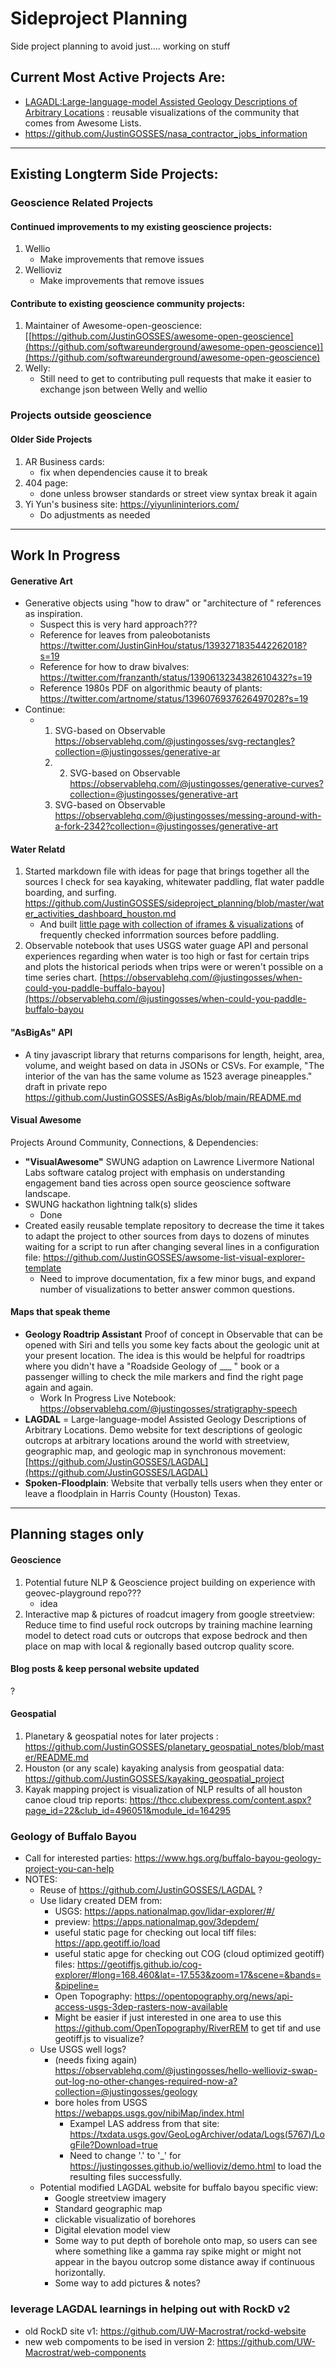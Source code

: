 # Sideproject Planning
Side project planning to avoid just.... working on stuff

## Current Most Active Projects Are:
- [LAGADL:Large-language-model Assisted Geology Descriptions of Arbitrary Locations](https://github.com/JustinGOSSES/LAGDAL) : reusable visualizations of the community that comes from Awesome Lists.
- https://github.com/JustinGOSSES/nasa_contractor_jobs_information 

---------------------------------
## Existing Longterm Side Projects:
### Geoscience Related Projects
#### Continued improvements to my existing geoscience projects:
1. Wellio
    - Make improvements that remove issues
2. Wellioviz
    - Make improvements that remove issues
 
#### Contribute to existing geoscience community projects:
1. Maintainer of Awesome-open-geoscience: [[https://github.com/JustinGOSSES/awesome-open-geoscience](https://github.com/softwareunderground/awesome-open-geoscience)](https://github.com/softwareunderground/awesome-open-geoscience)
2. Welly:
    - Still need to get to contributing pull requests that make it easier to exchange json between Welly and wellio

### Projects outside geoscience
#### Older Side Projects
1. AR Business cards:
    - fix when dependencies cause it to break
2. 404 page: 
    - done unless browser standards or street view syntax break it again
3. Yi Yun's business site: https://yiyunlininteriors.com/
    - Do adjustments as needed

---------------------------------
## Work In Progress

#### Generative Art 
- Generative objects using "how to draw" or "architecture of " references as inspiration. 
  - Suspect this is very hard approach???
  - Reference for leaves from paleobotanists https://twitter.com/JustinGinHou/status/1393271835442262018?s=19
  - Reference for how to draw bivalves: https://twitter.com/franzanth/status/1390613234382610432?s=19
  - Reference 1980s PDF on algorithmic beauty of plants: https://twitter.com/artnome/status/1396076937626497028?s=19
- Continue:
  - 1. SVG-based on Observable https://observablehq.com/@justingosses/svg-rectangles?collection=@justingosses/generative-ar
    2. 2. SVG-based on Observable https://observablehq.com/@justingosses/generative-curves?collection=@justingosses/generative-art
    3. SVG-based on Observable https://observablehq.com/@justingosses/messing-around-with-a-fork-2342?collection=@justingosses/generative-art

#### Water Relatd
1. Started markdown file with ideas for page that brings together all the sources I check for sea kayaking, whitewater paddling, flat water paddle boarding, and surfing. <a href="https://github.com/JustinGOSSES/sideproject_planning/blob/master/water_activities_dashboard_houston.md">https://github.com/JustinGOSSES/sideproject_planning/blob/master/water_activities_dashboard_houston.md</a>
    - And built <a href="https://github.com/JustinGOSSES/water_check_houston">little page with collection of iframes & visualizations</a> of frequently checked inforrmation sources before paddling.
2. Observable notebook that uses USGS water guage API and personal experiences regarding when water is too high or fast for certain trips and plots the historical periods when trips were or weren't possible on a time series chart. [https://observablehq.com/@justingosses/when-could-you-paddle-buffalo-bayou](https://observablehq.com/@justingosses/when-could-you-paddle-buffalo-bayou

#### "AsBigAs" API
- A tiny javascript library that returns comparisons for length, height, area, volume, and weight based on data in JSONs or CSVs. For example, "The interior of the van has the same volume as 1523 average pineapples." draft in private repo https://github.com/JustinGOSSES/AsBigAs/blob/main/README.md

#### Visual Awesome
Projects Around Community, Connections, & Dependencies:

- <b>"VisualAwesome"</b> SWUNG adaption on Lawrence Livermore National Labs software catalog project with emphasis on understanding engagement band ties across open source geoscience software landscape.
- SWUNG hackathon lightning talk(s) slides
  - Done
- Created easily reusable template repository to decrease the time it takes to adapt the project to other sources from days to dozens of minutes waiting for a script to run after changing several lines in a configuration file: https://github.com/JustinGOSSES/awsome-list-visual-explorer-template
  - Need to improve documentation, fix a few minor bugs, and expand number of visualizations to better answer common questions.
  
#### Maps that speak theme
- **Geology Roadtrip Assistant** Proof of concept in Observable that can be opened with Siri and tells you some key facts about the geologic unit at your present location. The idea is this would be helpful for roadtrips where you didn't have a "Roadside Geology of ___ " book or a passenger willing to check the mile markers and find the right page again and again.
  - Work In Progress Live Notebook: https://observablehq.com/@justingosses/stratigraphy-speech
- **LAGDAL** = Large-language-model Assisted Geology Descriptions of Arbitrary Locations. Demo website for text descriptions of geologic outcrops at arbitrary locations around the world with streetview, geographic map, and geologic map in synchronous movement: [https://github.com/JustinGOSSES/LAGDAL](https://github.com/JustinGOSSES/LAGDAL)
- **Spoken-Floodplain**: Website that verbally tells users when they enter or leave a floodplain in Harris County (Houston) Texas.

--------------------------
## Planning stages only
#### Geoscience
1. Potential future NLP & Geoscience project building on experience with geovec-playground repo???
    - idea
2. Interactive map & pictures of roadcut imagery from google streetview: Reduce time to find useful rock outcrops by training machine learning model to detect road cuts or outcrops that expose bedrock and then place on map with local & regionally based outcrop quality score. 

#### Blog posts & keep personal website updated
?

#### Geospatial
1. Planetary & geospatial notes for later projects : https://github.com/JustinGOSSES/planetary_geospatial_notes/blob/master/README.md
2. Houston (or any scale) kayaking analysis from geospatial data: https://github.com/JustinGOSSES/kayaking_geospatial_project
3. Kayak mapping project is visualization of NLP results of all houston canoe cloud trip reports: https://thcc.clubexpress.com/content.aspx?page_id=22&club_id=496051&module_id=164295

### Geology of Buffalo Bayou 
- Call for interested parties: https://www.hgs.org/buffalo-bayou-geology-project-you-can-help
- NOTES:
    - Reuse of https://github.com/JustinGOSSES/LAGDAL ?
    - Use lidary created DEM from:
      - USGS: https://apps.nationalmap.gov/lidar-explorer/#/
      - preview: https://apps.nationalmap.gov/3depdem/
      - useful static page for checking out local tiff files: https://app.geotiff.io/load
      - useful static apge for checking out COG (cloud optimized geotiff) files: https://geotiffjs.github.io/cog-explorer/#long=168.460&lat=-17.553&zoom=17&scene=&bands=&pipeline=
      - Open Topography: https://opentopography.org/news/api-access-usgs-3dep-rasters-now-available
      - Might be easier if just interested in one area to use this https://github.com/OpenTopography/RiverREM to get tif and use geotiff.js to visualize?
    - Use USGS well logs?
      - (needs fixing again) https://observablehq.com/@justingosses/hello-wellioviz-swap-out-log-no-other-changes-required-now-a?collection=@justingosses/geology
      - bore holes from USGS https://webapps.usgs.gov/nibiMap/index.html
        - Exampel LAS address from that site: https://txdata.usgs.gov/GeoLogArchiver/odata/Logs(5767)/LogFile?Download=true
        - Need to change '.' to '_' for https://justingosses.github.io/wellioviz/demo.html to load the resulting files successfully.
    - Potential modified LAGDAL website for buffalo bayou specific view:
        -  Google streetview imagery
        -  Standard geographic map
        -  clickable visualizatio of borehores
        -  Digital elevation model view
        -  Some way to put depth of borehole onto map, so users can see where something like a gamma ray spike might or might not appear in the bayou outcrop some distance away if continuous horizontally.
        -  Some way to add pictures & notes?
### leverage LAGDAL learnings in helping out with RockD v2
- old RockD site v1: https://github.com/UW-Macrostrat/rockd-website
- new web compoments to be ised in version 2: https://github.com/UW-Macrostrat/web-components
